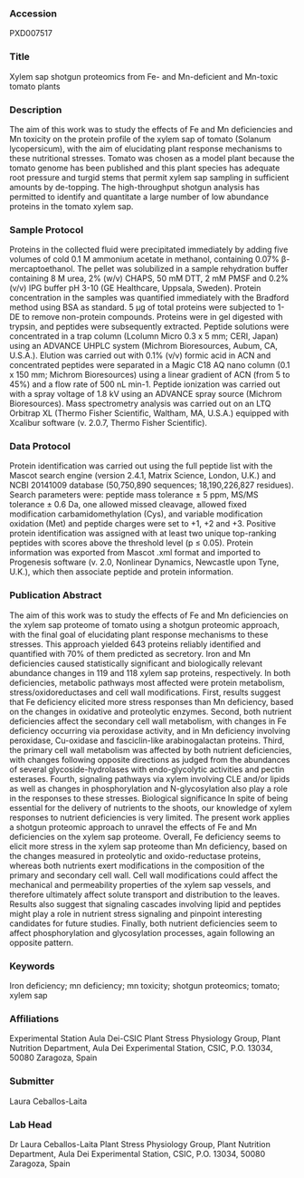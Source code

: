 ### Accession
PXD007517

### Title
Xylem sap shotgun proteomics from Fe- and Mn-deficient and Mn-toxic tomato plants

### Description
The aim of this work was to study the effects of Fe and Mn deficiencies and Mn toxicity on the protein profile of the xylem sap of tomato (Solanum lycopersicum), with the aim of elucidating plant response mechanisms to these nutritional stresses. Tomato was chosen as a model plant because the tomato genome has been published and this plant species has adequate root pressure and turgid stems that permit xylem sap sampling in sufficient amounts by de-topping. The high-throughput shotgun analysis has permitted to identify and quantitate a large number of low abundance proteins in the tomato xylem sap.

### Sample Protocol
Proteins in the collected fluid were precipitated immediately by adding five volumes of cold 0.1 M ammonium acetate in methanol, containing 0.07% β-mercaptoethanol. The pellet was solubilized in a sample rehydration buffer containing 8 M urea, 2% (w/v) CHAPS, 50 mM DTT, 2 mM PMSF and 0.2% (v/v) IPG buffer pH 3-10 (GE Healthcare, Uppsala, Sweden). Protein concentration in the samples was quantified immediately with the Bradford method using BSA as standard. 5 µg of total proteins were subjected to 1-DE to remove non-protein compounds. Proteins were in gel digested with trypsin, and peptides were subsequently extracted. Peptide solutions were concentrated in a trap column (Lcolumn Micro 0.3 x 5 mm; CERI, Japan) using an ADVANCE UHPLC system (Michrom Bioresources, Aubum, CA, U.S.A.). Elution was carried out with 0.1% (v/v) formic acid in ACN and concentrated peptides were separated in a Magic C18 AQ nano column (0.1 x 150 mm; Michrom Bioresources) using a linear gradient of ACN (from 5 to 45%) and a flow rate of 500 nL min-1. Peptide ionization was carried out with a spray voltage of 1.8 kV using an ADVANCE spray source (Michrom Bioresources). Mass spectrometry analysis was carried out on an LTQ Orbitrap XL (Thermo Fisher Scientific, Waltham, MA, U.S.A.) equipped with Xcalibur software (v. 2.0.7, Thermo Fisher Scientific).

### Data Protocol
Protein identification was carried out using the full peptide list with the Mascot search engine (version 2.4.1, Matrix Science, London, U.K.) and NCBI 20141009 database (50,750,890 sequences; 18,190,226,827 residues). Search parameters were: peptide mass tolerance ± 5 ppm, MS/MS tolerance ± 0.6 Da, one allowed missed cleavage, allowed fixed modification carbamidomethylation (Cys), and variable modification oxidation (Met) and peptide charges were set to +1, +2 and +3. Positive protein identification was assigned with at least two unique top-ranking peptides with scores above the threshold level (p ≤ 0.05). Protein information was exported from Mascot .xml format and imported to Progenesis software (v. 2.0, Nonlinear Dynamics, Newcastle upon Tyne, U.K.), which then associate peptide and protein information.

### Publication Abstract
The aim of this work was to study the effects of Fe and Mn deficiencies on the xylem sap proteome of tomato using a shotgun proteomic approach, with the final goal of elucidating plant response mechanisms to these stresses. This approach yielded 643 proteins reliably identified and quantified with 70% of them predicted as secretory. Iron and Mn deficiencies caused statistically significant and biologically relevant abundance changes in 119 and 118 xylem sap proteins, respectively. In both deficiencies, metabolic pathways most affected were protein metabolism, stress/oxidoreductases and cell wall modifications. First, results suggest that Fe deficiency elicited more stress responses than Mn deficiency, based on the changes in oxidative and proteolytic enzymes. Second, both nutrient deficiencies affect the secondary cell wall metabolism, with changes in Fe deficiency occurring via peroxidase activity, and in Mn deficiency involving peroxidase, Cu-oxidase and fasciclin-like arabinogalactan proteins. Third, the primary cell wall metabolism was affected by both nutrient deficiencies, with changes following opposite directions as judged from the abundances of several glycoside-hydrolases with endo-glycolytic activities and pectin esterases. Fourth, signaling pathways via xylem involving CLE and/or lipids as well as changes in phosphorylation and N-glycosylation also play a role in the responses to these stresses. Biological significance In spite of being essential for the delivery of nutrients to the shoots, our knowledge of xylem responses to nutrient deficiencies is very limited. The present work applies a shotgun proteomic approach to unravel the effects of Fe and Mn deficiencies on the xylem sap proteome. Overall, Fe deficiency seems to elicit more stress in the xylem sap proteome than Mn deficiency, based on the changes measured in proteolytic and oxido-reductase proteins, whereas both nutrients exert modifications in the composition of the primary and secondary cell wall. Cell wall modifications could affect the mechanical and permeability properties of the xylem sap vessels, and therefore ultimately affect solute transport and distribution to the leaves. Results also suggest that signaling cascades involving lipid and peptides might play a role in nutrient stress signaling and pinpoint interesting candidates for future studies. Finally, both nutrient deficiencies seem to affect phosphorylation and glycosylation processes, again following an opposite pattern.

### Keywords
Iron deficiency; mn deficiency; mn toxicity; shotgun proteomics; tomato; xylem sap

### Affiliations
Experimental Station Aula Dei-CSIC
Plant Stress Physiology Group, Plant Nutrition Department, Aula Dei Experimental Station, CSIC, P.O. 13034, 50080 Zaragoza, Spain

### Submitter
Laura Ceballos-Laita

### Lab Head
Dr Laura Ceballos-Laita
Plant Stress Physiology Group, Plant Nutrition Department, Aula Dei Experimental Station, CSIC, P.O. 13034, 50080 Zaragoza, Spain


